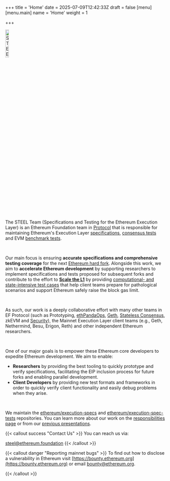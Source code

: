 +++
title = 'Home'
date = 2025-07-09T12:42:33Z
draft = false
[menu]
  [menu.main]
    name = 'Home'
    weight = 1
    
+++

<!-- ![STEEL Logo](/images/home/steel.png) this-does-not-allow-scaling-->
<img src="/images/home/steel.png" alt="STEEL Logo" style="width: 15%;">

The STEEL Team (Specifications and Testing for the Ethereum Execution Layer) is an Ethereum Foundation team in [Protocol](https://protocol.ethereum.foundation/) that is responsible for maintaining Ethereum's Execution Layer [specifications](https://ethereum.github.io/execution-specs/src/ethereum/osaka/blocks.py.html), [consensus tests](https://eest.ethereum.org/main/tests/) and EVM [benchmark tests](https://eest.ethereum.org/main/tests/benchmark/).

<br/>

Our main focus is ensuring **accurate specifications and comprehensive testing coverage** for the next [Ethereum hard fork](https://forkcast.org/). Alongside this work, we aim to **accelerate Ethereum development** by supporting researchers to implement specifications and tests proposed for subsequent forks and contribute to the effort to [**Scale the L1**](https://protocol.ethereum.foundation/) by providing [computational- and state-intensive test cases](https://eest.ethereum.org/main/tests/benchmark/) that help client teams prepare for pathological scenarios and support Ethereum safely raise the block gas limit.

<br/>

As such, our work is a deeply collaborative effort with many other teams in EF Protocol (such as Prototyping, [ethPandaOps](https://ethpandaops.io/), [Geth](https://geth.ethereum.org/), [Stateless Consensus](https://stateless.fyi/), zkEVM and [Security](https://security.ethereum.org/)), the Mainnet Execution Layer client teams (e.g., Geth, Nethermind, Besu, Erigon, Reth) and other independent Ethereum researchers.

<br/>

One of our major goals is to empower these Ethereum core developers to expedite Ethereum development. We aim to enable:

- **Researchers** by providing the best tooling to quickly prototype and verify specifications, facilitating the EIP inclusion process for future forks and enabling parallel development.
- **Client Developers** by providing new test formats and frameworks in order to quickly verify client functionality and easily debug problems when they arise.

<br/>

We maintain the [ethereum/execution-specs](https://github.com/ethereum/execution-specs) and [ethereum/execution-spec-tests](https://github.com/ethereum/execution-spec-tests) repositories. You can learn more about our work on the [responsibilities page](../../responsibilities/) or from our [previous presentations](https://github.com/ethsteel/presentations/blob/main/README.md).

{{< callout success "Contact Us" >}}
You can reach us via:

<steel@ethereum.foundation>
{{< /callout >}}

<!-- we support the following callout boxes: success, info, note warning, danger. all are defined in /static/css/callouts.css  -->
{{< callout danger "Reporting mainnet bugs" >}}
To find out how to disclose a vulnerability in Ethereum visit [https://bounty.ethereum.org](https://bounty.ethereum.org) or email <bounty@ethereum.org>.

{{< /callout >}}
